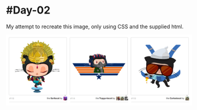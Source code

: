 #Day-02
======

My attempt to recreate this image, only using CSS and the supplied html.

![alt text](https://raw.githubusercontent.com/tiy-greenville-frontend-2016-feb/assets/master/assignments/html-intro-layout/octodex.png "Logo Title Text 1")
